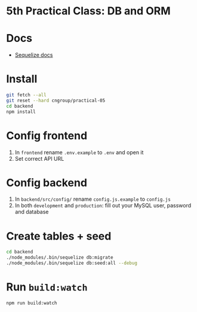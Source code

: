 # 5th Practical Class: DB and ORM

# Docs

- [Sequelize docs](http://docs.sequelizejs.com/)

# Install

```bash
git fetch --all
git reset --hard cngroup/practical-05
cd backend
npm install
```

# Config frontend

1. In `frontend` rename `.env.example` to `.env` and open it
2. Set correct API URL

# Config backend

1. In `backend/src/config/` rename `config.js.example` to `config.js`
2. In both `development` and `production`: fill out your MySQL user, password and database

# Create tables + seed

```bash
cd backend
./node_modules/.bin/sequelize db:migrate
./node_modules/.bin/sequelize db:seed:all --debug
```

# Run `build:watch`

```bash
npm run build:watch
```
